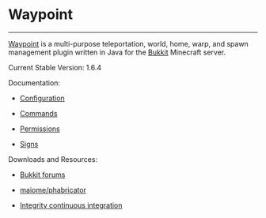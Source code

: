 Waypoint
========
* * *

[Waypoint][] is a multi-purpose teleportation, world, home, warp, and spawn management plugin written in Java for the [Bukkit][] Minecraft server.

Current Stable Version: 1.6.4

Documentation:

*   [Configuration][WP-Configuration]

*   [Commands][WP-Commands]

*   [Permissions][WP-Permissions]

*   [Signs][WP-Signs]

Downloads and Resources:

*   [Bukkit forums][Waypoint]

*   [maiome/phabricator][Phabricator]

*   [Integrity continuous integration][Integrity]

[Waypoint]: http://forums.bukkit.org/threads/tp-home-warp-waypoint-v1-6-teleportation-points-home-spawn-and-warp-management-1609.25992/
[Bukkit]: http://bukkit.org
[Integrity]: http://ci.maio.me/waypoint
[Phabricator]: http://phabricator.maio.me
[WP-Commands]: http://phabricator.maio.me/w/projects/waypoint/commands/
[WP-Permissions]: http://phabricator.maio.me/w/projects/waypoint/permissions/
[WP-Configuration]: http://phabricator.maio.me/w/projects/waypoint/configuration/
[WP-Signs]: http://phabricator.maio.me/w/projects/waypoint/signs/